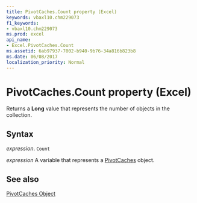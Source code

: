 ```yaml
---
title: PivotCaches.Count property (Excel)
keywords: vbaxl10.chm229073
f1_keywords:
- vbaxl10.chm229073
ms.prod: excel
api_name:
- Excel.PivotCaches.Count
ms.assetid: 6ab97937-7002-b940-9b76-34a816b823b8
ms.date: 06/08/2017
localization_priority: Normal
---
```



# PivotCaches.Count property (Excel)

Returns a  **Long** value that represents the number of objects in the collection.


## Syntax

_expression_. `Count`

_expression_ A variable that represents a [PivotCaches](Excel.PivotCaches.md) object.


## See also


[PivotCaches Object](Excel.PivotCaches.md)

